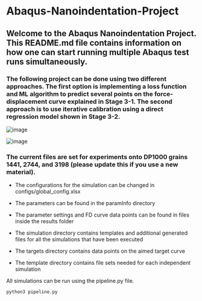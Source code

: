 # Abaqus-Nanoindentation-Project

## Welcome to the Abaqus Nanoindentation Project. This README.md file contains information on how one can start running multiple Abaqus test runs simultaneously. 

### The following project can be done using two different approaches. The first option is implementing a loss function and ML algorithm to predict several points on the force-displacement curve explained in Stage 3-1. The second approach is to use iterative calibration using a direct regression model shown in Stage 3-2.

![image](https://github.com/user-attachments/assets/a7f3f967-92ec-4c79-a69f-667f7cc583ec)

![image](https://github.com/user-attachments/assets/71135a75-8508-4238-8b34-a071bf8e21ea)


### The current files are set for experiments onto DP1000 grains 1441, 2744, and 3198 (please update this if you use a new material).
- The configurations for the simulation can be changed in configs/global_config.xlsx
* The parameters can be found in the paramInfo directory
+ The parameter settings and FD curve data points can be found in files inside the results folder
- The simulation directory contains templates and additional generated files for all the simulations that have been executed
* The targets directory contains data points on the aimed target curve
+ The template directory contains file sets needed for each independent simulation

All simulations can be run using the pipeline.py file.
```
python3 pipeline.py
```
